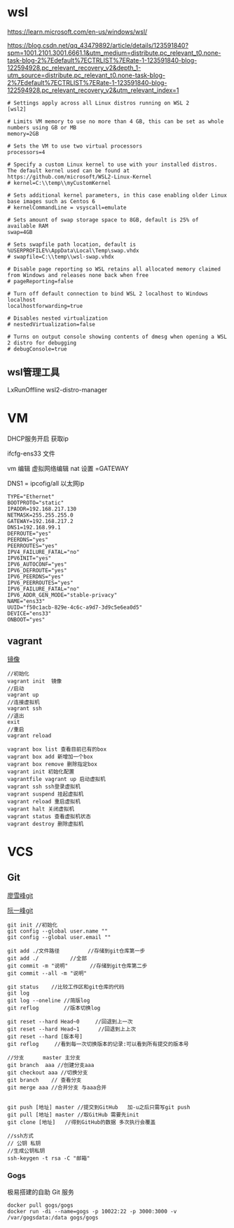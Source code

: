# wsl

https://learn.microsoft.com/en-us/windows/wsl/



https://blog.csdn.net/qq_43479892/article/details/123591840?spm=1001.2101.3001.6661.1&utm_medium=distribute.pc_relevant_t0.none-task-blog-2%7Edefault%7ECTRLIST%7ERate-1-123591840-blog-122594928.pc_relevant_recovery_v2&depth_1-utm_source=distribute.pc_relevant_t0.none-task-blog-2%7Edefault%7ECTRLIST%7ERate-1-123591840-blog-122594928.pc_relevant_recovery_v2&utm_relevant_index=1

```shell
# Settings apply across all Linux distros running on WSL 2
[wsl2]
 
# Limits VM memory to use no more than 4 GB, this can be set as whole numbers using GB or MB
memory=2GB 
 
# Sets the VM to use two virtual processors
processors=4
 
# Specify a custom Linux kernel to use with your installed distros. The default kernel used can be found at https://github.com/microsoft/WSL2-Linux-Kernel
# kernel=C:\\temp\\myCustomKernel
 
# Sets additional kernel parameters, in this case enabling older Linux base images such as Centos 6
# kernelCommandLine = vsyscall=emulate
 
# Sets amount of swap storage space to 8GB, default is 25% of available RAM
swap=4GB
 
# Sets swapfile path location, default is %USERPROFILE%\AppData\Local\Temp\swap.vhdx
# swapfile=C:\\temp\\wsl-swap.vhdx
 
# Disable page reporting so WSL retains all allocated memory claimed from Windows and releases none back when free
# pageReporting=false
 
# Turn off default connection to bind WSL 2 localhost to Windows localhost
localhostforwarding=true
 
# Disables nested virtualization
# nestedVirtualization=false
 
# Turns on output console showing contents of dmesg when opening a WSL 2 distro for debugging
# debugConsole=true
```

## wsl管理工具
LxRunOffline
wsl2-distro-manager




# VM

DHCP服务开启 获取ip

ifcfg-ens33 文件

vm 编辑 虚拟网络编辑 nat 设置 =GATEWAY

DNS1 = ipcofig/all 以太网ip

```shell
TYPE="Ethernet"
BOOTPROTO="static"
IPADDR=192.168.217.130
NETMASK=255.255.255.0
GATEWAY=192.168.217.2
DNS1=192.168.99.1
DEFROUTE="yes"
PEERDNS="yes"
PEERROUTES="yes"
IPV4_FAILURE_FATAL="no"
IPV6INIT="yes"
IPV6_AUTOCONF="yes"
IPV6_DEFROUTE="yes"
IPV6_PEERDNS="yes"
IPV6_PEERROUTES="yes"
IPV6_FAILURE_FATAL="no"
IPV6_ADDR_GEN_MODE="stable-privacy"
NAME="ens33"
UUID="f50c1acb-829e-4c6c-a9d7-3d9c5e6ea0d5"
DEVICE="ens33"
ONBOOT="yes"
```

## vagrant

[镜像](https://app.vagrantup.com/boxes/search)

```shell
//初始化
vagrant init  镜像
//启动
vagrant up
//连接虚拟机
vagrant ssh
//退出
exit
//重启
vagrant reload

vagrant box list 查看目前已有的box 
vagrant box add 新增加一个box 
vagrant box remove 删除指定box 
vagrant init 初始化配置
vagrantfile vagrant up 启动虚拟机 
vagrant ssh ssh登录虚拟机 
vagrant suspend 挂起虚拟机 
vagrant reload 重启虚拟机 
vagrant halt 关闭虚拟机 
vagrant status 查看虚拟机状态 
vagrant destroy 删除虚拟机
```

# VCS

## Git

[廖雪峰git](https://www.liaoxuefeng.com/wiki/896043488029600/896067074338496)

[阮一峰git](http://www.ruanyifeng.com/blog/2014/06/git_remote.html)

```shell
git init //初始化
git config --global user.name ""
git config --global user.email ""

git add ./文件路径         //存储到git仓库第一步
git add ./          //全部
git commit -m "说明"       //存储到git仓库第二步
git commit --all -m "说明"

git status    //比较工作区和git仓库的代码
git log
git log --oneline //简版log
git reflog        //版本切换log

git reset --hard Head~0     //回退到上一次
git reset --hard Head~1      //回退到上上次
git reset --hard [版本号]
git reflog     //看到每一次切换版本的记录:可以看到所有提交的版本号

//分支      master 主分支
git branch  aaa //创建分支aaa
git checkout aaa //切换分支
git branch    // 查看分支
git merge aaa //合并分支 与aaa合并


git push [地址] master //提交到GitHub   加-u之后只需写git push   
git pull [地址] master //取GitHub 需要先init
git clone [地址]   //得到GitHub的数据 多次执行会覆盖

//ssh方式
// 公钥 私钥
//生成公钥私钥
ssh-keygen -t rsa -C "邮箱"
```

### Gogs
极易搭建的自助 Git 服务
```shell
docker pull gogs/gogs
docker run -di --name=gogs -p 10022:22 -p 3000:3000 -v /var/gogsdata:/data gogs/gogs
```




